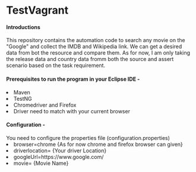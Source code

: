 # TestVagrant

<h4>Introductions</h4>
This repository contains the automation code to search any movie on the "Google" and collect the IMDB and Wikipedia link. We can get a desired data from bot the resource and compare them. As for now, I am only taking the release data and country data fromm both the source and assert scenario based on the task requirement.

<h4>Prerequisites to run the program in your Eclipse IDE - <br></h4>
<li>Maven <br>
<li>TestNG <br>
<li>Chromedriver and Firefox <br>
<li>Driver need to match with your current browser <br>


<h4>Configuration -</h4>
You need to configure the properties file (configuration.properties) <br>
<li>browser=chrome {As for now chrome and firefox browser can given} <br>
<li>driverlocation= {Your driver Location} <br>
<li>googleUrl=https://www.google.com/ <br>
<li>movie= {Movie Name} <br>
